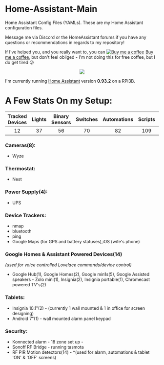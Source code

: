 # Home-Assistant-Main
Home Assistant Config Files (YAMLs). These are my Home Assistant configuration files.

Message me via Discord or the HomeAssistant forums if you have any questions or recommendations in regards to my repository! 

If I've helped you, and you really want to, you can <link href="https://fonts.googleapis.com/css?family=Cookie" rel="stylesheet"><a class="bmc-button" target="_blank" href="https://www.buymeacoffee.com/9lTxIVgZ3"><img src="https://www.buymeacoffee.com/assets/img/BMC-btn-logo.svg" alt="Buy me a coffee"><span style="margin-left:5px">Buy me a coffee</span></a>, but don't feel obliged - I'm not doing this for free coffee, but I do get tired :stuck_out_tongue_winking_eye: 

<p align="center">
  <img src="https://github.com/home-assistant/home-assistant-assets/blob/master/loading-screen.gif">
</p>

I'm currently running [Home Assistant](https://home-assistant.io) version __0.93.2__ on a RPi3B.

# A Few Stats On my Setup:
| Tracked Devices | Lights | Binary Sensors | Switches | Automations | Scripts | Sensors | Alerts  |
|:---------------:|:------:|:--------------:|:--------:|:-----------:|:-------:|:-------:|:-------:|
|12               |37      |56              |70        |82           |109      |281      |12       | 

### Cameras(8):
* Wyze

### Thermostat:
* Nest

### Power Supply(4):
* UPS

### Device Trackers:
* nmap
* bluetooth
* ping
* Google Maps (for GPS and battery statuses),iOS (wife's phone)

### Google Homes & Assistant Powered Devices(14)
*(used for voice controlled Lovelace commands/device control)* 
* Google Hub(1), Google Homes(2), Google min1s(5), Google Assisted speakers - Zolo mini(1), Insignia(2), Insignia portable(1), Chromecast powered TV's(2)

### Tablets:
* Insignia 10.1"(2) - (currently 1 wall mounted & 1 in office for screen designing)
* Android 7"(1) - wall mounted alarm panel keypad

### Security:
* Konnected alarm - 18 zone set up - 
* Sonoff RF Bridge - running tasmota
* RF PIR Motion detectors(14) - *(used for alarm, automations & tablet 'ON' & 'OFF' screens)
